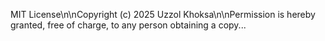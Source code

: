 MIT License\n\nCopyright (c) 2025 Uzzol Khoksa\n\nPermission is hereby granted, free of charge, to any person obtaining a copy...
